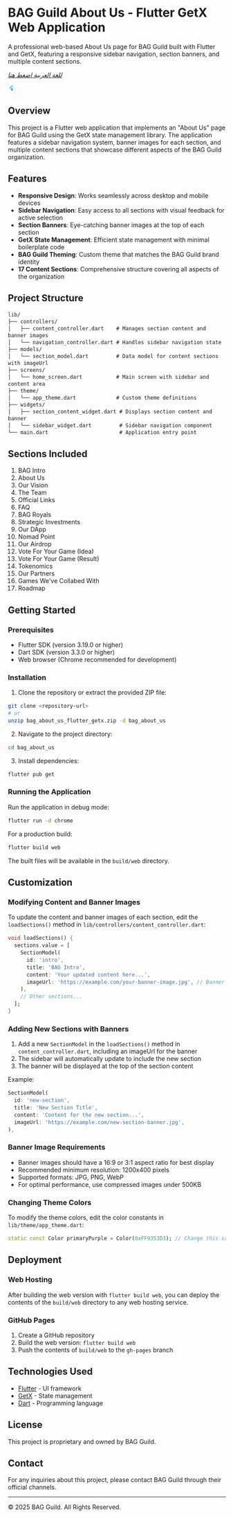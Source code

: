 # BAG Guild About Us - Flutter GetX Web Application

A professional web-based About Us page for BAG Guild built with Flutter and GetX, featuring a responsive sidebar navigation, section banners, and multiple content sections.

*[للغة العربية اضغط هنا](README_AR.md)*

![BAG Guild Logo](web/favicon.png)

## Overview

This project is a Flutter web application that implements an "About Us" page for BAG Guild using the GetX state management library. The application features a sidebar navigation system, banner images for each section, and multiple content sections that showcase different aspects of the BAG Guild organization.

## Features

- **Responsive Design**: Works seamlessly across desktop and mobile devices
- **Sidebar Navigation**: Easy access to all sections with visual feedback for active selection
- **Section Banners**: Eye-catching banner images at the top of each section
- **GetX State Management**: Efficient state management with minimal boilerplate code
- **BAG Guild Theming**: Custom theme that matches the BAG Guild brand identity
- **17 Content Sections**: Comprehensive structure covering all aspects of the organization

## Project Structure

```
lib/
├── controllers/
│   ├── content_controller.dart    # Manages section content and banner images
│   └── navigation_controller.dart # Handles sidebar navigation state
├── models/
│   └── section_model.dart         # Data model for content sections with imageUrl
├── screens/
│   └── home_screen.dart           # Main screen with sidebar and content area
├── theme/
│   └── app_theme.dart             # Custom theme definitions
├── widgets/
│   ├── section_content_widget.dart # Displays section content and banner
│   └── sidebar_widget.dart         # Sidebar navigation component
└── main.dart                       # Application entry point
```

## Sections Included

1. BAG Intro
2. About Us
3. Our Vision
4. The Team
5. Official Links
6. FAQ
7. BAG Royals
8. Strategic Investments
9. Our DApp
10. Nomad Point
11. Our Airdrop
12. Vote For Your Game (Idea)
13. Vote For Your Game (Result)
14. Tokenomics
15. Our Partners
16. Games We've Collabed With
17. Roadmap

## Getting Started

### Prerequisites

- Flutter SDK (version 3.19.0 or higher)
- Dart SDK (version 3.3.0 or higher)
- Web browser (Chrome recommended for development)

### Installation

1. Clone the repository or extract the provided ZIP file:

```bash
git clone <repository-url>
# or
unzip bag_about_us_flutter_getx.zip -d bag_about_us
```

2. Navigate to the project directory:

```bash
cd bag_about_us
```

3. Install dependencies:

```bash
flutter pub get
```

### Running the Application

Run the application in debug mode:

```bash
flutter run -d chrome
```

For a production build:

```bash
flutter build web
```

The built files will be available in the `build/web` directory.

## Customization

### Modifying Content and Banner Images

To update the content and banner images of each section, edit the `loadSections()` method in `lib/controllers/content_controller.dart`:

```dart
void loadSections() {
  sections.value = [
    SectionModel(
      id: 'intro',
      title: 'BAG Intro',
      content: 'Your updated content here...',
      imageUrl: 'https://example.com/your-banner-image.jpg', // Banner image URL
    ),
    // Other sections...
  ];
}
```

### Adding New Sections with Banners

1. Add a new `SectionModel` in the `loadSections()` method in `content_controller.dart`, including an imageUrl for the banner
2. The sidebar will automatically update to include the new section
3. The banner will be displayed at the top of the section content

Example:
```dart
SectionModel(
  id: 'new-section',
  title: 'New Section Title',
  content: 'Content for the new section...',
  imageUrl: 'https://example.com/new-section-banner.jpg',
),
```

### Banner Image Requirements

- Banner images should have a 16:9 or 3:1 aspect ratio for best display
- Recommended minimum resolution: 1200x400 pixels
- Supported formats: JPG, PNG, WebP
- For optimal performance, use compressed images under 500KB

### Changing Theme Colors

To modify the theme colors, edit the color constants in `lib/theme/app_theme.dart`:

```dart
static const Color primaryPurple = Color(0xFF9353D3); // Change this value
```

## Deployment

### Web Hosting

After building the web version with `flutter build web`, you can deploy the contents of the `build/web` directory to any web hosting service.

### GitHub Pages

1. Create a GitHub repository
2. Build the web version: `flutter build web`
3. Push the contents of `build/web` to the `gh-pages` branch

## Technologies Used

- [Flutter](https://flutter.dev/) - UI framework
- [GetX](https://pub.dev/packages/get) - State management
- [Dart](https://dart.dev/) - Programming language

## License

This project is proprietary and owned by BAG Guild.

## Contact

For any inquiries about this project, please contact BAG Guild through their official channels.

---

© 2025 BAG Guild. All Rights Reserved.
